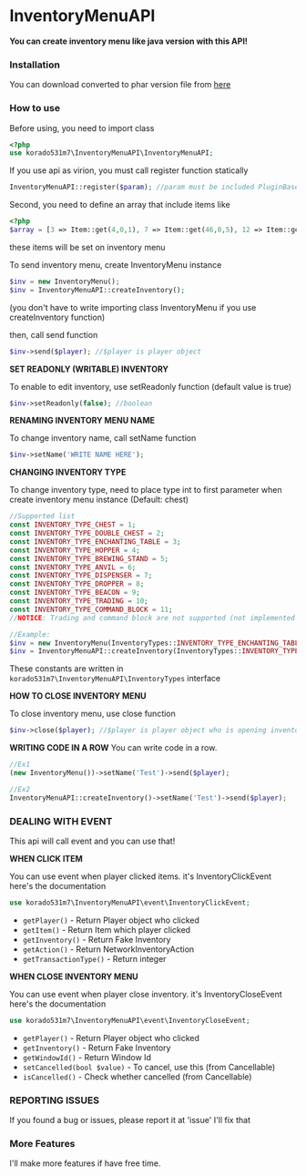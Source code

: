 # InventoryMenuAPI
**You can create inventory menu like java version with this API!**

### Installation
You can download converted to phar version file from [here](https://poggit.pmmp.io/ci/korado531m7/InventoryMenuAPI/InventoryMenuAPI)

### How to use
Before using, you need to import class
```php
<?php
use korado531m7\InventoryMenuAPI\InventoryMenuAPI;
```

If you use api as virion, you must call register function statically
```php
InventoryMenuAPI::register($param); //param must be included PluginBase
```

Second, you need to define an array that include items like
```php
<?php
$array = [3 => Item::get(4,0,1), 7 => Item::get(46,0,5), 12 => Item::get(246,0,1), 14 => Item::get(276,0,1)->setCustomName('MysterySword!')];
```
these items will be set on inventory menu

To send inventory menu, create InventoryMenu instance
```php
$inv = new InventoryMenu();
$inv = InventoryMenuAPI::createInventory();
```
(you don't have to write importing class InventoryMenu if you use createInventory function)

then, call send function
```php
$inv->send($player); //$player is player object
```


**SET READONLY (WRITABLE) INVENTORY**

To enable to edit inventory, use setReadonly function (default value is true)
```php
$inv->setReadonly(false); //boolean
```


**RENAMING INVENTORY MENU NAME**

To change inventory name, call setName function
```php
$inv->setName('WRITE NAME HERE');
```

**CHANGING INVENTORY TYPE**

To change inventory type, need to place type int to first parameter when create inventory menu instance (Default: chest)
```php
//Supported list
const INVENTORY_TYPE_CHEST = 1;const INVENTORY_TYPE_DOUBLE_CHEST = 2;const INVENTORY_TYPE_ENCHANTING_TABLE = 3;const INVENTORY_TYPE_HOPPER = 4;const INVENTORY_TYPE_BREWING_STAND = 5;const INVENTORY_TYPE_ANVIL = 6;const INVENTORY_TYPE_DISPENSER = 7;const INVENTORY_TYPE_DROPPER = 8;const INVENTORY_TYPE_BEACON = 9;const INVENTORY_TYPE_TRADING = 10;
const INVENTORY_TYPE_COMMAND_BLOCK = 11;
//NOTICE: Trading and command block are not supported (not implemented on PocketMine)

//Example:
$inv = new InventoryMenu(InventoryTypes::INVENTORY_TYPE_ENCHANTING_TABLE);
$inv = InventoryMenuAPI::createInventory(InventoryTypes::INVENTORY_TYPE_ENCHANTING_TABLE);
```
These constants are written in `korado531m7\InventoryMenuAPI\InventoryTypes` interface


**HOW TO CLOSE INVENTORY MENU**

To close inventory menu, use close function
```php
$inv->close($player); //$player is player object who is opening inventory menu
```


**WRITING CODE IN A ROW**
You can write code in a row.
```php
//Ex1
(new InventoryMenu())->setName('Test')->send($player);

//Ex2
InventoryMenuAPI::createInventory()->setName('Test')->send($player);
```


### DEALING WITH EVENT
This api will call event and you can use that!

**WHEN CLICK ITEM**

You can use event when player clicked items.
it's InventoryClickEvent
here's the documentation
```php
use korado531m7\InventoryMenuAPI\event\InventoryClickEvent;
```
* `getPlayer()`          - Return Player object who clicked
* `getItem()`            - Return Item which player clicked
* `getInventory()`       - Return Fake Inventory
* `getAction()`          - Return NetworkInventoryAction
* `getTransactionType()` - Return integer


**WHEN CLOSE INVENTORY MENU**

You can use event when player close inventory.
it's InventoryCloseEvent
here's the documentation
```php
use korado531m7\InventoryMenuAPI\event\InventoryCloseEvent;
```
* `getPlayer()`                     - Return Player object who clicked
* `getInventory()`                  - Return Fake Inventory
* `getWindowId()`                   - Return Window Id
* `setCancelled(bool $value)`       - To cancel, use this     (from Cancellable)
* `isCancelled()`                   - Check whether cancelled (from Cancellable)



### REPORTING ISSUES
If you found a bug or issues, please report it at 'issue'
I'll fix that


### More Features
I'll make more features if have free time.